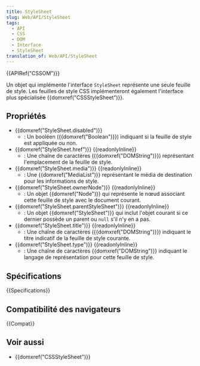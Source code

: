 ```yaml
---
title: StyleSheet
slug: Web/API/StyleSheet
tags:
  - API
  - CSS
  - DOM
  - Interface
  - StyleSheet
translation_of: Web/API/StyleSheet
---
```


{{APIRef("CSSOM")}}

Un objet qui implémente l'interface `StyleSheet` représente une seule feuille de style. Les feuilles de style CSS implémenteront également l'interface plus spécialisée {{domxref("CSSStyleSheet")}}.

## Propriétés

- {{domxref("StyleSheet.disabled")}}
  - : Un booléen ({{domxref("Boolean")}}) indiquant si la feuille de style est appliquée ou non.
- {{domxref("StyleSheet.href")}} {{readonlyInline}}
  - : Une chaîne de caractères ({{domxref("DOMString")}}) représentant l'emplacement de la feuille de style.
- {{domxref("StyleSheet.media")}} {{readonlyInline}}
  - : Une {{domxref("MediaList")}} représentant le média de destination pour les informations de style.
- {{domxref("StyleSheet.ownerNode")}} {{readonlyInline}}
  - : Un objet {{domxref("Node")}} qui représente le nœud associant cette feuille de style avec le document courant.
- {{domxref("StyleSheet.parentStyleSheet")}} {{readonlyInline}}
  - : Un objet {{domxref("StyleSheet")}} qui inclut l'objet courant si ce dernier possède un parent ou `null` s'il n'y en a pas.
- {{domxref("StyleSheet.title")}} {{readonlyInline}}
  - : Une chaîne de caractères ({{domxref("DOMString")}}) indiquant le titre indicatif de la feuille de style courante.
- {{domxref("StyleSheet.type")}} {{readonlyInline}}
  - : Une chaîne de caractères {{domxref("DOMString")}} indiquant le langage de représentation pour cette feuille de style.

## Spécifications

{{Specifications}}

## Compatibilité des navigateurs

{{Compat}}

## Voir aussi

- {{domxref("CSSStyleSheet")}}
